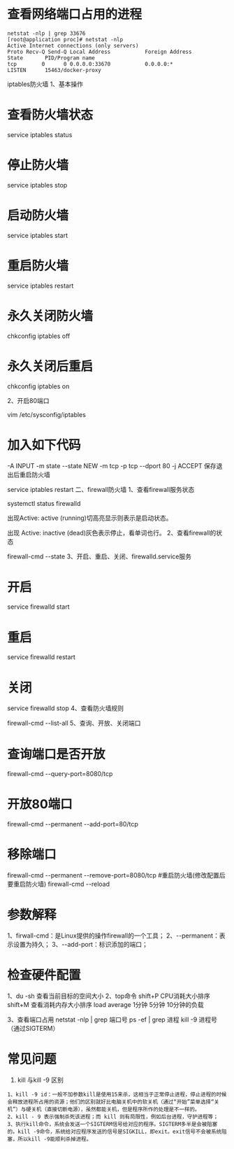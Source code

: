 # 查看网络端口占用的进程
```
netstat -nlp | grep 33676
[root@application proc]# netstat -nlp
Active Internet connections (only servers)
Proto Recv-Q Send-Q Local Address           Foreign Address         State       PID/Program name    
tcp        0      0 0.0.0.0:33670           0.0.0.0:*               LISTEN      15463/docker-proxy  
```
iptables防火墙
1、基本操作

# 查看防火墙状态

service iptables status

# 停止防火墙

service iptables stop

# 启动防火墙

service iptables start

# 重启防火墙

service iptables restart

# 永久关闭防火墙

chkconfig iptables off

# 永久关闭后重启

chkconfig iptables on

2、开启80端口

vim /etc/sysconfig/iptables
# 加入如下代码
-A INPUT -m state --state NEW -m tcp -p tcp --dport 80 -j ACCEPT
保存退出后重启防火墙

service iptables restart
二、firewall防火墙
1、查看firewall服务状态

systemctl status firewalld

出现Active: active (running)切高亮显示则表示是启动状态。

出现 Active: inactive (dead)灰色表示停止，看单词也行。
2、查看firewall的状态

firewall-cmd --state
3、开启、重启、关闭、firewalld.service服务

# 开启
service firewalld start
# 重启
service firewalld restart
# 关闭
service firewalld stop
4、查看防火墙规则

firewall-cmd --list-all
5、查询、开放、关闭端口

# 查询端口是否开放
firewall-cmd --query-port=8080/tcp
# 开放80端口
firewall-cmd --permanent --add-port=80/tcp
# 移除端口
firewall-cmd --permanent --remove-port=8080/tcp
#重启防火墙(修改配置后要重启防火墙)
firewall-cmd --reload

# 参数解释
1、firwall-cmd：是Linux提供的操作firewall的一个工具；
2、--permanent：表示设置为持久；
3、--add-port：标识添加的端口；


# 检查硬件配置
1、du -sh 查看当前目标的空间大小
2、top命令
shift+P CPU消耗大小排序
shift+M 查看消耗内存大小排序
load average 1分钟 5分钟 10分钟的负载

3、查看端口占用
netstat -nlp | grep 端口号
ps -ef | grep 进程
kill -9 进程号 （通过SIGTERM）

# 常见问题
1. kill 与kill -9 区别
```
1、kill -9 id：一般不加参数kill是使用15来杀，这相当于正常停止进程，停止进程的时候会释放进程所占用的资源；他们的区别就好比电脑关机中的软关机（通过“开始”菜单选择“关机”）与硬关机（直接切断电源），虽然都能关机，但是程序所作的处理是不一样的。
2、kill - 9 表示强制杀死该进程；而 kill 则有局限性，例如后台进程，守护进程等；
3、执行kill命令，系统会发送一个SIGTERM信号给对应的程序。SIGTERM多半是会被阻塞的。kill -9命令，系统给对应程序发送的信号是SIGKILL，即exit。exit信号不会被系统阻塞，所以kill -9能顺利杀掉进程。
```
